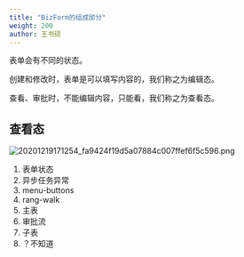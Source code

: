 ```yaml
---
title: "BizForm的组成部分"
weight: 200
author: 王书硕
---
```

表单会有不同的状态。

创建和修改时，表单是可以填写内容的，我们称之为编辑态。

查看、审批时，不能编辑内容，只能看，我们称之为查看态。

## 查看态
![20201219171254_fa9424f19d5a07884c007ffef6f5c596.png](https://hugo-1256216240.cos.ap-chengdu.myqcloud.com/20201219171254_fa9424f19d5a07884c007ffef6f5c596.png)
1. 表单状态
1. 异步任务异常
1. menu-buttons
1. rang-walk
1. 主表
1. 审批流
1. 子表
1. ？不知道


